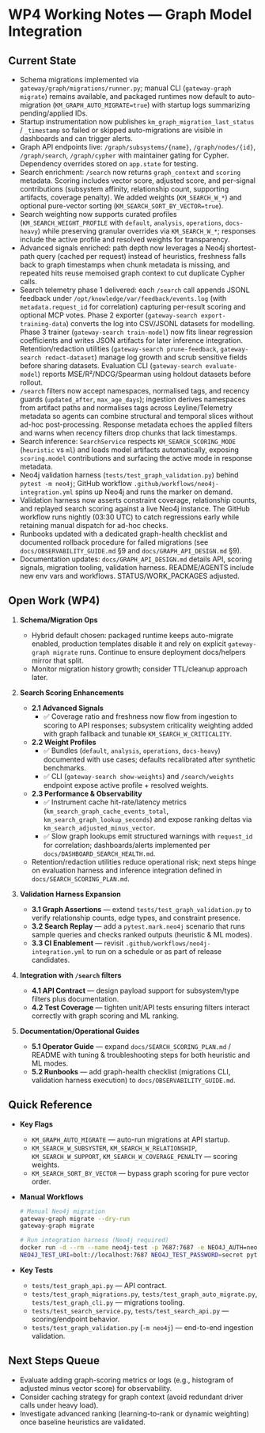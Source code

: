 # WP4 Working Notes — Graph Model Integration

## Current State

- Schema migrations implemented via `gateway/graph/migrations/runner.py`; manual CLI (`gateway-graph migrate`) remains available, and packaged runtimes now default to auto-migration (`KM_GRAPH_AUTO_MIGRATE=true`) with startup logs summarizing pending/applied IDs.
- Startup instrumentation now publishes `km_graph_migration_last_status` / `_timestamp` so failed or skipped auto-migrations are visible in dashboards and can trigger alerts.
- Graph API endpoints live: `/graph/subsystems/{name}`, `/graph/nodes/{id}`, `/graph/search`, `/graph/cypher` with maintainer gating for Cypher. Dependency overrides stored on `app.state` for testing.
- Search enrichment: `/search` now returns `graph_context` and `scoring` metadata. Scoring includes vector score, adjusted score, and per-signal contributions (subsystem affinity, relationship count, supporting artifacts, coverage penalty). We added weights (`KM_SEARCH_W_*`) and optional pure-vector sorting (`KM_SEARCH_SORT_BY_VECTOR=true`).
- Search weighting now supports curated profiles (`KM_SEARCH_WEIGHT_PROFILE` with `default`, `analysis`, `operations`, `docs-heavy`) while preserving granular overrides via `KM_SEARCH_W_*`; responses include the active profile and resolved weights for transparency.
- Advanced signals enriched: path depth now leverages a Neo4j shortest-path query (cached per request) instead of heuristics, freshness falls back to graph timestamps when chunk metadata is missing, and repeated hits reuse memoised graph context to cut duplicate Cypher calls.
- Search telemetry phase 1 delivered: each `/search` call appends JSONL feedback under `/opt/knowledge/var/feedback/events.log` (with `metadata.request_id` for correlation) capturing per-result scoring and optional MCP votes. Phase 2 exporter (`gateway-search export-training-data`) converts the log into CSV/JSONL datasets for modelling. Phase 3 trainer (`gateway-search train-model`) now fits linear regression coefficients and writes JSON artifacts for later inference integration. Retention/redaction utilities (`gateway-search prune-feedback`, `gateway-search redact-dataset`) manage log growth and scrub sensitive fields before sharing datasets. Evaluation CLI (`gateway-search evaluate-model`) reports MSE/R²/NDCG/Spearman using holdout datasets before rollout.
- `/search` filters now accept namespaces, normalised tags, and recency guards (`updated_after`, `max_age_days`); ingestion derives namespaces from artifact paths and normalises tags across Leyline/Telemetry metadata so agents can combine structural and temporal slices without ad-hoc post-processing. Response metadata echoes the applied filters and warns when recency filters drop chunks that lack timestamps.
- Search inference: `SearchService` respects `KM_SEARCH_SCORING_MODE` (`heuristic` vs `ml`) and loads model artifacts automatically, exposing `scoring.model` contributions and surfacing the active mode in response metadata.
- Neo4j validation harness (`tests/test_graph_validation.py`) behind `pytest -m neo4j`; GitHub workflow `.github/workflows/neo4j-integration.yml` spins up Neo4j and runs the marker on demand.
- Validation harness now asserts constraint coverage, relationship counts, and replayed search scoring against a live Neo4j instance. The GitHub workflow runs nightly (03:30 UTC) to catch regressions early while retaining manual dispatch for ad-hoc checks.
- Runbooks updated with a dedicated graph-health checklist and documented rollback procedure for failed migrations (see `docs/OBSERVABILITY_GUIDE.md` §9 and `docs/GRAPH_API_DESIGN.md` §9).
- Documentation updates: `docs/GRAPH_API_DESIGN.md` details API, scoring signals, migration tooling, validation harness. README/AGENTS include new env vars and workflows. STATUS/WORK_PACKAGES adjusted.

## Open Work (WP4)

1. **Schema/Migration Ops**
   - Hybrid default chosen: packaged runtime keeps auto-migrate enabled, production templates disable it and rely on explicit `gateway-graph migrate` runs. Continue to ensure deployment docs/helpers mirror that split.
   - Monitor migration history growth; consider TTL/cleanup approach later.

2. **Search Scoring Enhancements**
   - **2.1 Advanced Signals**
     - ✅ Coverage ratio and freshness now flow from ingestion to scoring to API responses; subsystem criticality weighting added with graph fallback and tunable `KM_SEARCH_W_CRITICALITY`.
   - **2.2 Weight Profiles**
     - ✅ Bundles (`default`, `analysis`, `operations`, `docs-heavy`) documented with use cases; defaults recalibrated after synthetic benchmarks.
     - ✅ CLI (`gateway-search show-weights`) and `/search/weights` endpoint expose active profile + resolved weights.
   - **2.3 Performance & Observability**
     - ✅ Instrument cache hit-rate/latency metrics (`km_search_graph_cache_events_total`, `km_search_graph_lookup_seconds`) and expose ranking deltas via `km_search_adjusted_minus_vector`.
     - ✅ Slow graph lookups emit structured warnings with `request_id` for correlation; dashboards/alerts implemented per `docs/DASHBOARD_SEARCH_HEALTH.md`.
   - Retention/redaction utilities reduce operational risk; next steps hinge on evaluation harness and inference integration defined in `docs/SEARCH_SCORING_PLAN.md`.

3. **Validation Harness Expansion**
   - **3.1 Graph Assertions** — extend `tests/test_graph_validation.py` to verify relationship counts, edge types, and constraint presence.
   - **3.2 Search Replay** — add a `pytest.mark.neo4j` scenario that runs sample queries and checks ranked outputs (heuristic & ML modes).
   - **3.3 CI Enablement** — revisit `.github/workflows/neo4j-integration.yml` to run on a schedule or as part of release candidates.

4. **Integration with `/search` filters**
   - **4.1 API Contract** — design payload support for subsystem/type filters plus documentation.
   - **4.2 Test Coverage** — tighten unit/API tests ensuring filters interact correctly with graph scoring and ML ranking.

5. **Documentation/Operational Guides**
   - **5.1 Operator Guide** — expand `docs/SEARCH_SCORING_PLAN.md` / README with tuning & troubleshooting steps for both heuristic and ML modes.
   - **5.2 Runbooks** — add graph-health checklist (migrations CLI, validation harness execution) to `docs/OBSERVABILITY_GUIDE.md`.

## Quick Reference

- **Key Flags**
  - `KM_GRAPH_AUTO_MIGRATE` — auto-run migrations at API startup.
  - `KM_SEARCH_W_SUBSYSTEM`, `KM_SEARCH_W_RELATIONSHIP`, `KM_SEARCH_W_SUPPORT`, `KM_SEARCH_W_COVERAGE_PENALTY` — scoring weights.
  - `KM_SEARCH_SORT_BY_VECTOR` — bypass graph scoring for pure vector order.
- **Manual Workflows**

  ```bash
  # Manual Neo4j migration
  gateway-graph migrate --dry-run
  gateway-graph migrate

  # Run integration harness (Neo4j required)
  docker run -d --rm --name neo4j-test -p 7687:7687 -e NEO4J_AUTH=neo4j/secret neo4j:5
  NEO4J_TEST_URI=bolt://localhost:7687 NEO4J_TEST_PASSWORD=secret pytest -m neo4j
  ```

- **Key Tests**
  - `tests/test_graph_api.py` — API contract.
  - `tests/test_graph_migrations.py`, `tests/test_graph_auto_migrate.py`, `tests/test_graph_cli.py` — migrations tooling.
  - `tests/test_search_service.py`, `tests/test_search_api.py` — scoring/endpoint behavior.
  - `tests/test_graph_validation.py` (`-m neo4j`) — end-to-end ingestion validation.

## Next Steps Queue

- Evaluate adding graph-scoring metrics or logs (e.g., histogram of adjusted minus vector score) for observability.
- Consider caching strategy for graph context (avoid redundant driver calls under heavy load).
- Investigate advanced ranking (learning-to-rank or dynamic weighting) once baseline heuristics are validated.
